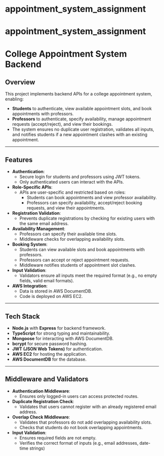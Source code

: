 # appointment_system_assignment
# appointment_system_assignment

# College Appointment System Backend

## Overview
This project implements backend APIs for a college appointment system, enabling:
- **Students** to authenticate, view available appointment slots, and book appointments with professors.
- **Professors** to authenticate, specify availability, manage appointment requests (accept/reject), and view their bookings.
- The system ensures no duplicate user registration, validates all inputs, and notifies students if a new appointment clashes with an existing appointment.

---

## Features
- **Authentication**:
  - Secure login for students and professors using JWT tokens.
  - Only authenticated users can interact with the APIs.
- **Role-Specific APIs**:
  - APIs are user-specific and restricted based on roles:
    - Students can book appointments and view professor availability.
    - Professors can specify availability, accept/reject booking requests, and view their appointments.
- **Registration Validation**:
  - Prevents duplicate registrations by checking for existing users with the same email address.
- **Availability Management**:
  - Professors can specify their available time slots.
  - Middleware checks for overlapping availability slots.
- **Booking System**:
  - Students can view available slots and book appointments with professors.
  - Professors can accept or reject appointment requests.
  - Middleware notifies students of appointment slot clashes.
- **Input Validation**:
  - Validators ensure all inputs meet the required format (e.g., no empty fields, valid email formats).
- **AWS Integration**:
  - Data is stored in AWS DocumentDB.
  - Code is deployed on AWS EC2.

---

## Tech Stack
- **Node.js** with **Express** for backend framework.
- **TypeScript** for strong typing and maintainability.
- **Mongoose** for interacting with AWS DocumentDB.
- **bcrypt** for secure password hashing.
- **JWT (JSON Web Tokens)** for authentication.
- **AWS EC2** for hosting the application.
- **AWS DocumentDB** for the database.

---

## Middleware and Validators
- **Authentication Middleware**:
  - Ensures only logged-in users can access protected routes.
- **Duplicate Registration Check**:
  - Validates that users cannot register with an already registered email address.
- **Overlap Check Middleware**:
  - Validates that professors do not add overlapping availability slots.
  - Checks that students do not book overlapping appointments.
- **Input Validation**:
  - Ensures required fields are not empty.
  - Verifies the correct format of inputs (e.g., email addresses, date-time strings)